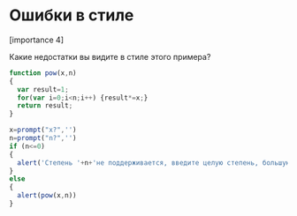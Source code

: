 # Ошибки в стиле

[importance 4]

Какие недостатки вы видите в стиле этого примера?

```js
function pow(x,n) 
{
  var result=1;  
  for(var i=0;i<n;i++) {result*=x;}       
  return result;
}

x=prompt("x?",'')
n=prompt("n?",'')
if (n<=0) 
{
  alert('Степень '+n+'не поддерживается, введите целую степень, большую 0');
} 
else 
{
  alert(pow(x,n))
}
```

